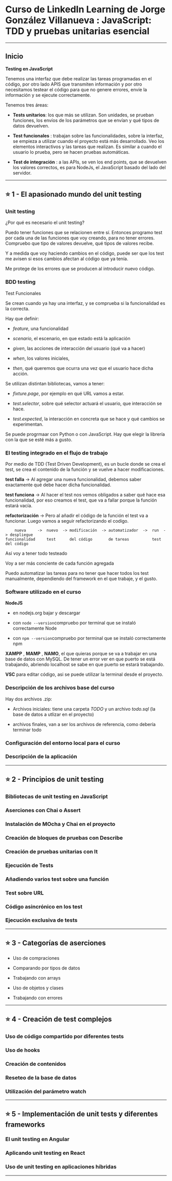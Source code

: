 # Curso de LinkedIn Learning de Jorge González Villanueva : JavaScript: TDD y pruebas unitarias esencial

---

## Inicio

**Testing en JavaScript**

Tenemos una interfaz que debe realizar las tareas programadas en el código, por otro lado APIS que transmiten información y por otro necesitamos testear el código para que no genere errores, envíe la información y se ejecute correctamente.

Tenemos tres áreas:

- **Tests unitarios**: los que más se utilizan. Son unidades, se prueban funciones, los envíos de los parámetros que se envían y qué tipos de datos devuelven.

- **Test funcionales** : trabajan sobre las funcionalidades, sobre la interfaz, se empieza a utilizar cuando el proyecto está más desarrollado. Veo los elementos interactivos y las tareas que realizan. Es similar a cuando el usuario lo prueba, pero se hacen pruebas automáticas.

- **Test de integración** : a las APIs, se ven los end points, que se devuelven los valores correctos, es para NodeJs, el JavaScript basado del lado del servidor.

---

## :star: 1 - El apasionado mundo del unit testing


### Unit testing

¿Por qué es necesario el unit testing?

Puedo tener funciones que se relacionen entre sí. Entonces programo test por cada una de las funciones que voy creando, para no tener errores. Compruebo que tipo de valores devuelve, qué tipos de valores recibe.

Y a medida que voy haciendo cambios en el código, puede ser que los test me avisen si esos cambios afectan al código que ya tenía.

Me protege de los errores que se producen al introducir nuevo código.



### BDD testing

Test Funcionales

Se crean cuando ya hay una interfaz, y se comprueba si la funcionalidad es la correcta.

Hay que definir:

- *feature*, una funcionalidad 

- *scenario*,  el escenario, en que estado está la aplicación

- *given*, las acciones de interacción del usuario (qué va a hacer)

- *when*, los valores iniciales, 

- *then*, qué queremos que ocurra una vez que el usuario hace dicha acción.

Se utilizan distintan bibliotecas, vamos a tener:

- *fixture.page*, por ejemplo en qué URL vamos a estar.

- *test.selector*, sobre qué selector actuará el usuario, que interacción se hace.

- *test.expected*, la interacción en concreta que se hace y qué cambios se experimentan.


Se puede progrmaar con Python o con JavaScript. Hay que elegir la librería con la que se esté más a gusto.



### El testing integrado en el flujo de trabajo

Por medio de TDD (Test Driven Development), es un bucle donde se crea el test, se crea el contenido de la función y se vuelve a hacer modificaciones.

**test falla** -> Al agregar una nueva funcionalidad, debemos saber exactamente qué debe hacer dicha funcionalidad. 

**test funciona** -> Al hacer el test nos vemos obligados a saber qué hace esa funcionalidad, por eso creamos el test, que va a fallar porque la función estará vacía. 

**refactorización** -> Pero al añadir el código de la función el test va a funcionar. Luego vamos a seguir refactorizando el codigo.

```
    nueva     ->  nuevo  -> modificación  -> automatizador  ->  run  -> despliegue 
funcionalidad     test      del código       de tareas          test    del código
```

Así voy a tener todo testeado

Voy a ser más conciente de cada función agregada

Puedo automatizar las tareas para no tener que hacer todos los test manualmente, dependiendo del framework en el que trabaje, y el gusto.


### Software utilizado en el curso


**NodeJS**

- en nodejs.org bajar y descargar

- con ```node --version```compruebo por terminal que se instaló correctamente Node

- con ```npm --version```compruebo por terminal que se instaló correctamente npm

**XAMPP** , **MAMP** , **NAMO**, el que quieras porque se va a trabajar en una base de datos con MySQL. De tener un error ver en que puerto se está trabajando, abriendo localhost se sabe en que puerto se estará trabajando.

**VSC** para editar código, asi se puede utilizar la terminal desde el proyecto.



### Descripción de los archivos base del curso

Hay dos archivos .zip:

- Archivos iniciales: tiene una carpeta *TODO* y un archivo *todo.sql* (la base de datos a utlizar en el proyecto)

- archivos finales, van a ser los archivos de referencia, como debería terminar todo

### Configuración del entorno local para el curso

### Descripción de la aplicación

---

## :star: 2 - Principios de unit testing

### Bibliotecas de unit testing en JavaScript

### Aserciones con Chai o Assert

### Instalación de MOcha y Chai en el proyecto

### Creación de bloques de pruebas con Describe

### Creación de pruebas unitarias con It

### Ejecución de Tests

### Añadiendo varios test sobre una función

### Test sobre URL 

### Código asincrónico en los test

### Ejecución exclusiva de tests

---

## :star: 3 - Categorías de aserciones

- Uso de compraciones

- Comparando por tipos de datos

- Trabajando con arrays

- Uso de objetos y clases

- Trabajando con errores

---

## :star: 4 - Creación de test complejos

### Uso de código compartido por diferentes tests

### Uso de hooks

### Creación de contenidos

### Reseteo de la base de datos

### Utilización del parámetro watch

---

## :star: 5 - Implementación de unit tests y diferentes frameworks

### El unit testing en Angular

### Aplicando unit testing en React

### Uso de unit testing en aplicaciones híbridas

---

